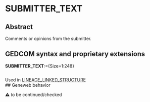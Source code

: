 ﻿# SUBMITTER_TEXT
## Abstract
Comments or opinions from the submitter.


## GEDCOM syntax and proprietary extensions

**SUBMITTER_TEXT**:={Size=1:248}
<pre>
</pre>
Used in <a href=Ged.LINEAGE_LINKED_STRUCTURE.md>LINEAGE_LINKED_STRUCTURE</a><br />## Geneweb behavior


:warning: to be continued/checked

